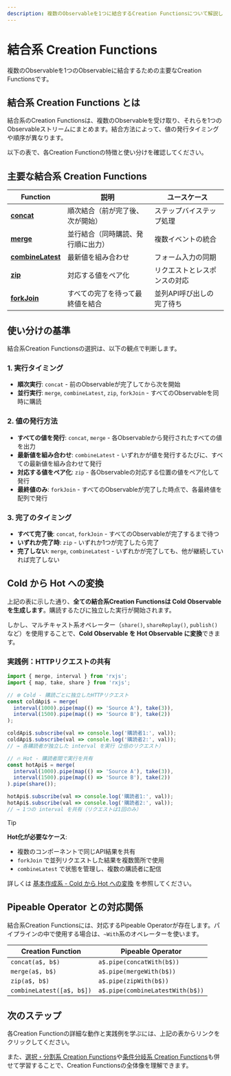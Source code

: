```yaml
---
description: 複数のObservableを1つに結合するCreation Functionsについて解説します。concat、merge、combineLatest、zip、forkJoinの使い分けと実践例を学びます。
---
```


# 結合系 Creation Functions

複数のObservableを1つのObservableに結合するための主要なCreation Functionsです。

## 結合系 Creation Functions とは

結合系のCreation Functionsは、複数のObservableを受け取り、それらを1つのObservableストリームにまとめます。結合方法によって、値の発行タイミングや順序が異なります。

以下の表で、各Creation Functionの特徴と使い分けを確認してください。

## 主要な結合系 Creation Functions

| Function | 説明 | ユースケース |
|----------|------|-------------|
| **[concat](/guide/creation-functions/combination/concat)** | 順次結合（前が完了後、次が開始） | ステップバイステップ処理 |
| **[merge](/guide/creation-functions/combination/merge)** | 並行結合（同時購読、発行順に出力） | 複数イベントの統合 |
| **[combineLatest](/guide/creation-functions/combination/combineLatest)** | 最新値を組み合わせ | フォーム入力の同期 |
| **[zip](/guide/creation-functions/combination/zip)** | 対応する値をペア化 | リクエストとレスポンスの対応 |
| **[forkJoin](/guide/creation-functions/combination/forkJoin)** | すべての完了を待って最終値を結合 | 並列API呼び出しの完了待ち |

## 使い分けの基準

結合系Creation Functionsの選択は、以下の観点で判断します。

### 1. 実行タイミング

- **順次実行**: `concat` - 前のObservableが完了してから次を開始
- **並行実行**: `merge`, `combineLatest`, `zip`, `forkJoin` - すべてのObservableを同時に購読

### 2. 値の発行方法

- **すべての値を発行**: `concat`, `merge` - 各Observableから発行されたすべての値を出力
- **最新値を組み合わせ**: `combineLatest` - いずれかが値を発行するたびに、すべての最新値を組み合わせて発行
- **対応する値をペア化**: `zip` - 各Observableの対応する位置の値をペア化して発行
- **最終値のみ**: `forkJoin` - すべてのObservableが完了した時点で、各最終値を配列で発行

### 3. 完了のタイミング

- **すべて完了後**: `concat`, `forkJoin` - すべてのObservableが完了するまで待つ
- **いずれか完了時**: `zip` - いずれか1つが完了したら完了
- **完了しない**: `merge`, `combineLatest` - いずれかが完了しても、他が継続していれば完了しない

## Cold から Hot への変換

上記の表に示した通り、**全ての結合系Creation Functionsは Cold Observable を生成します**。購読するたびに独立した実行が開始されます。

しかし、マルチキャスト系オペレーター（`share()`, `shareReplay()`, `publish()` など）を使用することで、**Cold Observable を Hot Observable に変換**できます。

### 実践例：HTTPリクエストの共有

```typescript
import { merge, interval } from 'rxjs';
import { map, take, share } from 'rxjs';

// ❄️ Cold - 購読ごとに独立したHTTPリクエスト
const coldApi$ = merge(
  interval(1000).pipe(map(() => 'Source A'), take(3)),
  interval(1500).pipe(map(() => 'Source B'), take(2))
);

coldApi$.subscribe(val => console.log('購読者1:', val));
coldApi$.subscribe(val => console.log('購読者2:', val));
// → 各購読者が独立した interval を実行（2倍のリクエスト）

// 🔥 Hot - 購読者間で実行を共有
const hotApi$ = merge(
  interval(1000).pipe(map(() => 'Source A'), take(3)),
  interval(1500).pipe(map(() => 'Source B'), take(2))
).pipe(share());

hotApi$.subscribe(val => console.log('購読者1:', val));
hotApi$.subscribe(val => console.log('購読者2:', val));
// → 1つの interval を共有（リクエストは1回のみ）
```

> [!TIP]
> **Hot化が必要なケース**:
> - 複数のコンポーネントで同じAPI結果を共有
> - `forkJoin` で並列リクエストした結果を複数箇所で使用
> - `combineLatest` で状態を管理し、複数の購読者に配信
>
> 詳しくは [基本作成系 - Cold から Hot への変換](/guide/creation-functions/basic/#cold-から-hot-への変換) を参照してください。

## Pipeable Operator との対応関係

結合系Creation Functionsには、対応するPipeable Operatorが存在します。パイプラインの中で使用する場合は、`~With`系のオペレーターを使います。

| Creation Function | Pipeable Operator |
|-------------------|-------------------|
| `concat(a$, b$)` | `a$.pipe(concatWith(b$))` |
| `merge(a$, b$)` | `a$.pipe(mergeWith(b$))` |
| `zip(a$, b$)` | `a$.pipe(zipWith(b$))` |
| `combineLatest([a$, b$])` | `a$.pipe(combineLatestWith(b$))` |

## 次のステップ

各Creation Functionの詳細な動作と実践例を学ぶには、上記の表からリンクをクリックしてください。

また、[選択・分割系 Creation Functions](/guide/creation-functions/selection/)や[条件分岐系 Creation Functions](/guide/creation-functions/conditional/)も併せて学習することで、Creation Functionsの全体像を理解できます。
